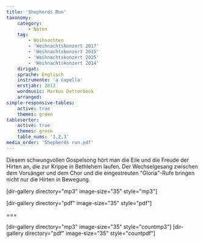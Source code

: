 ```yaml
---
title: 'Shepherds Run'
taxonomy:
    category:
        - Noten
    tag:
        - Weihnachten
        - 'Weihnachtskonzert 2017'
        - 'Weihnachtskonzert 2015'
        - 'Weihnachtskonzert 2025'
        - 'Weihnachtskonzert 2014'
    dirigat:
    sprache: Englisch
    instrumente: 'a capella'
    erstjahr: 2012
    wordmusic: Markus Detterbeck
    arranged:
simple-responsive-tables:
    active: true
    themes: green
tablesorter:
    active: true
    themes: green
    table_nums: '1,2,3'
media_order: 'Shepherds run.pdf'
---
```


Diesem schwungvollen Gospelsong hört man die Eile und die Freude der Hirten an, die zur Krippe in Bethlehem laufen. Der Wechselgesang zwischen dem Vorsänger und dem Chor und die eingestreuten "Gloria"-Rufe bringen nicht nur die Hirten in Bewegung.




[dir-gallery directory="mp3" image-size="35" style="mp3"]

[dir-gallery directory="pdf" image-size="35" style="pdf"]

===

[dir-gallery directory="mp3" image-size="35" style="countmp3"]
[dir-gallery directory="pdf" image-size="35" style="countpdf"]
